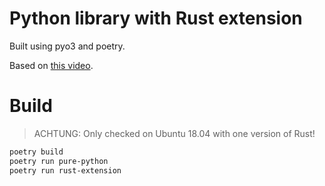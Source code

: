 # Python library with Rust extension

Built using pyo3 and poetry.

Based on [this video](https://www.youtube.com/watch?v=yqLD22sIYMo).

# Build

> ACHTUNG: Only checked on Ubuntu 18.04 with one version of Rust!

```bash
poetry build
poetry run pure-python
poetry run rust-extension
```
